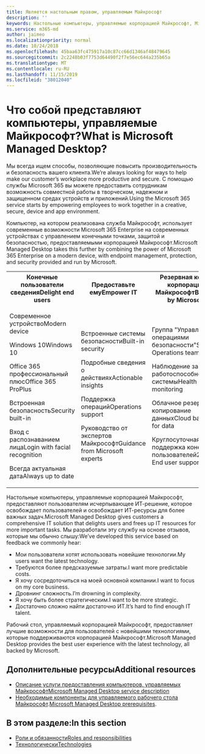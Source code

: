 ```yaml
---
title: Является настольным правом, управляемым Майкрософт
description: ''
keywords: Настольные компьютеры, управляемые корпорацией Майкрософт, Microsoft 365, служба, документация
ms.service: m365-md
author: jaimeo
ms.localizationpriority: normal
ms.date: 10/24/2018
ms.openlocfilehash: 45baa63fc475917a10c87cc66d1346af48479645
ms.sourcegitcommit: 2c2248b03f7753d64490f2f7e56ec644a235b65a
ms.translationtype: MT
ms.contentlocale: ru-RU
ms.lasthandoff: 11/15/2019
ms.locfileid: "38012040"
---
```

# <a name="what-is-microsoft-managed-desktop"></a><span data-ttu-id="2bb66-103">Что собой представляют компьютеры, управляемые Майкрософт?</span><span class="sxs-lookup"><span data-stu-id="2bb66-103">What is Microsoft Managed Desktop?</span></span>

<!--from Overview-->

<span data-ttu-id="2bb66-104">Мы всегда ищем способы, позволяющие повысить производительность и безопасность вашего клиента.</span><span class="sxs-lookup"><span data-stu-id="2bb66-104">We’re always looking for ways to help make our customer’s workplace more productive and secure.</span></span> <span data-ttu-id="2bb66-105">С помощью службы Microsoft 365 вы можете предоставить сотрудникам возможность совместной работы в творческом, надежном и защищенном средах устройств и приложений.</span><span class="sxs-lookup"><span data-stu-id="2bb66-105">Using the Microsoft 365 service starts by empowering employees to work together in a creative, secure, device and app environment.</span></span>

<span data-ttu-id="2bb66-106">Компьютер, на котором реализована служба Майкрософт, использует современные возможности Microsoft 365 Enterprise на современных устройствах с управлением конечными точками, защитой и безопасностью, предоставляемыми корпорацией Майкрософт.</span><span class="sxs-lookup"><span data-stu-id="2bb66-106">Microsoft Managed Desktop takes this further by combining the power of Microsoft 365 Enterprise on a modern device, with endpoint management, protection, and security provided and run by Microsoft.</span></span>


<table>
<tr><th><span data-ttu-id="2bb66-107">Конечные пользователи сведения</span><span class="sxs-lookup"><span data-stu-id="2bb66-107">Delight end users</span></span></th><th><span data-ttu-id="2bb66-108">Предоставьте ему</span><span class="sxs-lookup"><span data-stu-id="2bb66-108">Empower IT</span></span></th><th><span data-ttu-id="2bb66-109">Резервная копия корпорации Майкрософт</span><span class="sxs-lookup"><span data-stu-id="2bb66-109">Backed by Microsoft</span></span></th></tr>
<tr><td><p><span data-ttu-id="2bb66-110">Современное устройство</span><span class="sxs-lookup"><span data-stu-id="2bb66-110">Modern device</span></span></p><p><span data-ttu-id="2bb66-111">Windows 10</span><span class="sxs-lookup"><span data-stu-id="2bb66-111">Windows 10</span></span></p><p><span data-ttu-id="2bb66-112">Office 365 профессиональный плюс</span><span class="sxs-lookup"><span data-stu-id="2bb66-112">Office 365 ProPlus</span></span></p><p><span data-ttu-id="2bb66-113">Встроенная безопасность</span><span class="sxs-lookup"><span data-stu-id="2bb66-113">Security built-in</span></span></p><p><span data-ttu-id="2bb66-114">Вход с распознаванием лица</span><span class="sxs-lookup"><span data-stu-id="2bb66-114">Login with facial recognition</span></span></p><p><span data-ttu-id="2bb66-115">Всегда актуальная дата</span><span class="sxs-lookup"><span data-stu-id="2bb66-115">Always up to date</span></span></p></td><td><p><span data-ttu-id="2bb66-116">Встроенные системы безопасности</span><span class="sxs-lookup"><span data-stu-id="2bb66-116">Built-in security</span></span></p><p><span data-ttu-id="2bb66-117">Подробные сведения о действиях</span><span class="sxs-lookup"><span data-stu-id="2bb66-117">Actionable insights</span></span></p><p><span data-ttu-id="2bb66-118">Поддержка операций</span><span class="sxs-lookup"><span data-stu-id="2bb66-118">Operations support</span></span></p><p><span data-ttu-id="2bb66-119">Руководство от экспертов Майкрософт</span><span class="sxs-lookup"><span data-stu-id="2bb66-119">Guidance from Microsoft experts</span></span></p></td><td><p><span data-ttu-id="2bb66-120">Группа "Управление операциями безопасности"</span><span class="sxs-lookup"><span data-stu-id="2bb66-120">Security Operations team</span></span></p><p><span data-ttu-id="2bb66-121">Наблюдение за работоспособностью системы</span><span class="sxs-lookup"><span data-stu-id="2bb66-121">Health monitoring</span></span></p><p><span data-ttu-id="2bb66-122">Облачное резервное копирование данных</span><span class="sxs-lookup"><span data-stu-id="2bb66-122">Cloud backup for data</span></span></p><p><span data-ttu-id="2bb66-123">Круглосуточная поддержка конечных пользователей</span><span class="sxs-lookup"><span data-stu-id="2bb66-123">24x7 End user support</span></span></p></td></tr>
</table>

<span data-ttu-id="2bb66-124">Настольные компьютеры, управляемые корпорацией Майкрософт, предоставляют пользователям исчерпывающее ИТ-решение, которое освобождает пользователей и освобождает ИТ-ресурсы для более важных задач.</span><span class="sxs-lookup"><span data-stu-id="2bb66-124">Microsoft Managed Desktop gives customers a comprehensive IT solution that delights users and frees up IT resources for more important tasks.</span></span> <span data-ttu-id="2bb66-125">Мы разработали эту службу на основе отзывов, которые мы обычно слышу:</span><span class="sxs-lookup"><span data-stu-id="2bb66-125">We’ve developed this service based on feedback we commonly hear:</span></span>
- <span data-ttu-id="2bb66-126">Мои пользователи хотят использовать новейшие технологии.</span><span class="sxs-lookup"><span data-stu-id="2bb66-126">My users want the latest technology.</span></span>
- <span data-ttu-id="2bb66-127">Требуются более предсказуемые затраты.</span><span class="sxs-lookup"><span data-stu-id="2bb66-127">I want more predictable costs.</span></span>
- <span data-ttu-id="2bb66-128">Я хочу сосредоточиться на моей основной компании.</span><span class="sxs-lookup"><span data-stu-id="2bb66-128">I want to focus on my core business.</span></span> 
- <span data-ttu-id="2bb66-129">Дровнинг сложность.</span><span class="sxs-lookup"><span data-stu-id="2bb66-129">I’m drowning in complexity.</span></span> 
- <span data-ttu-id="2bb66-130">Я хочу быть более стратегическим.</span><span class="sxs-lookup"><span data-stu-id="2bb66-130">I want to be more strategic.</span></span> 
- <span data-ttu-id="2bb66-131">Достаточно сложно найти достаточно ИТ.</span><span class="sxs-lookup"><span data-stu-id="2bb66-131">It’s hard to find enough IT talent.</span></span>  

<span data-ttu-id="2bb66-132">Рабочий стол, управляемый корпорацией Майкрософт, предоставляет лучшие возможности для пользователей с новейшими технологиями, которые поддерживаются корпорацией Майкрософт.</span><span class="sxs-lookup"><span data-stu-id="2bb66-132">Microsoft Managed Desktop provides the best user experience with the latest technology, all backed by Microsoft.</span></span> 

## <a name="additional-resources"></a><span data-ttu-id="2bb66-133">Дополнительные ресурсы</span><span class="sxs-lookup"><span data-stu-id="2bb66-133">Additional resources</span></span>
- [<span data-ttu-id="2bb66-134">Описание услуги предоставления компьютеров, управляемых Майкрософт</span><span class="sxs-lookup"><span data-stu-id="2bb66-134">Microsoft Managed Desktop service description</span></span>](../service-description/index.md)
- <span data-ttu-id="2bb66-135">[Необходимые компоненты для управляемого рабочего стола Майкрософт](../get-ready/prerequisites.md).</span><span class="sxs-lookup"><span data-stu-id="2bb66-135">[Microsoft Managed Desktop prerequisites](../get-ready/prerequisites.md).</span></span>

<!--When you enroll in Microsoft Managed Desktop, Microsoft provides you with devices that are configured to join your Azure Active Directory tenant. Windows 10, Office 365, and some apps and features associated with [Microsoft 365 Enterprise E5](https://www.microsoft.com/microsoft-365/compare-all-microsoft-365-plans) are installed (by Microsoft) on your devices. When your employees who are using these devices need help, they contact Microsoft Managed Desktop support (provided by Microsoft) through a custom chat app.--> 

<!--With Microsoft Managed Desktop, you get **software as a service** (Microsoft 365 E5), **Device as a service** (Microsoft Surface devices ready to use), and **IT support as a service** (Help desk and more).--> 
 
## <a name="in-this-section"></a><span data-ttu-id="2bb66-136">В этом разделе:</span><span class="sxs-lookup"><span data-stu-id="2bb66-136">In this section</span></span>
- [<span data-ttu-id="2bb66-137">Роли и обязанности</span><span class="sxs-lookup"><span data-stu-id="2bb66-137">Roles and responsibilities</span></span>](roles-and-responsibilities.md)
- [<span data-ttu-id="2bb66-138">Технологически</span><span class="sxs-lookup"><span data-stu-id="2bb66-138">Technologies</span></span>](technologies.md)

